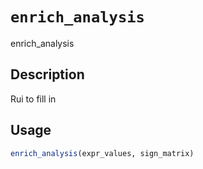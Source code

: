 # `enrich_analysis`

enrich_analysis


## Description

Rui to fill in


## Usage

```r
enrich_analysis(expr_values, sign_matrix)
```


